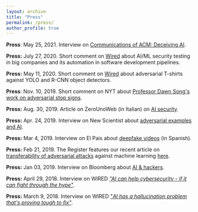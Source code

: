 ```yaml
---
layout: archive
title: "Press"
permalink: /press/
author_profile: true
---
```


**Press**: May 25, 2021. Interview on [Communications of ACM: Deceiving AI](https://cacm.acm.org/news/252832-deceiving-ai/fulltext).

**Press:** July 27, 2020. Short comment on [Wired](https://www.wired.com/story/facebooks-red-team-hacks-ai-programs/) about AI/ML security testing in big companies and its automation in software development pipelines.

**Press:** May 11, 2020. Short comment on [Wired](https://www.wired.co.uk/article/facial-recognition-t-shirt-block?fbclid=IwAR0rE2Fzsx7kirRuFH7N9GdkWQPRzyEsehFPYdisci26WKcP4XPAR_zmZBc) about adversarial T-shirts against YOLO and R-CNN object detectors.

**Press**: Nov. 10, 2019. Short comment on NYT about [Professor Dawn Song's work on adversarial stop signs](https://www.nytimes.com/2019/11/10/technology/artificial-intelligence-dawn-song.html?rref=collec...n=undefined&region=stream&module=stream_unit&version=latest&contentPlacement=1&pgtype=collection).

**Press:** Aug. 30, 2019. Article on ZeroUnoWeb (in Italian) on [AI security](https://www.zerounoweb.it/analytics/cognitive-computing/sicurezza-e-tecniche-di-intelligenza-artificiale-perche-lai-e-vulnerabile/).

**Press:** Apr. 24, 2019. Interview on New Scientist about [adversarial examples and AI](https://www.newscientist.com/article/mg24232270-200-machine-mind-hack-the-new-threat-that-could-scupper-the-ai-revolution/).

**Press:** Mar 4, 2019. Interview on El Pais about [deepfake videos](https://elpais.com/tecnologia/2019/02/22/actualidad/1550860211_324483.html) (in Spanish).

**Press:** Feb 21, 2019. The Register features our recent article on [transferability of adversarial attacks](https://arxiv.org/abs/1809.02861) against machine learning [here](https://www.theregister.co.uk/2019/02/21/ai_attack_transfer/).

**Press:** Jan 03, 2019. Interview on Bloomberg about [AI & hackers](https://www.bloomberg.com/news/articles/2019-01-03/artificial-intelligence-vs-the-hackers?srnd=premium).

**Press:** April 29, 2018. Interview on WIRED [_"AI can help cybersecurity - if it can fight through the hype"_](https://www.wired.com/story/ai-machine-learning-cybersecurity/).

**Press:** March 9, 2018. Interview on WIRED ["_AI has a hallucination problem that's proving tough to fix"_](https://www.wired.com/story/ai-has-a-hallucination-problem-thats-proving-tough-to-fix/).

